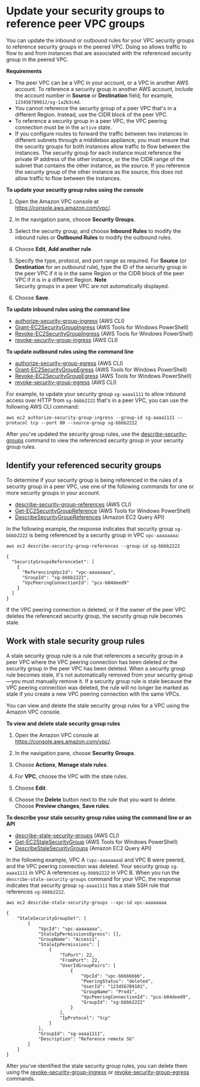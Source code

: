 # Update your security groups to reference peer VPC groups<a name="vpc-peering-security-groups"></a>

You can update the inbound or outbound rules for your VPC security groups to reference security groups in the peered VPC\. Doing so allows traffic to flow to and from instances that are associated with the referenced security group in the peered VPC\.

**Requirements**
+ The peer VPC can be a VPC in your account, or a VPC in another AWS account\. To reference a security group in another AWS account, include the account number in **Source** or **Destination** field; for example, `123456789012/sg-1a2b3c4d`\.
+ You cannot reference the security group of a peer VPC that's in a different Region\. Instead, use the CIDR block of the peer VPC\.
+ To reference a security group in a peer VPC, the VPC peering connection must be in the `active` state\.
+ If you configure routes to forward the traffic between two instances in different subnets through a middlebox appliance, you must ensure that the security groups for both instances allow traffic to flow between the instances\. The security group for each instance must reference the private IP address of the other instance, or the the CIDR range of the subnet that contains the other instance, as the source\. If you reference the security group of the other instance as the source, this does not allow traffic to flow between the instances\.

**To update your security group rules using the console**

1. Open the Amazon VPC console at [https://console\.aws\.amazon\.com/vpc/](https://console.aws.amazon.com/vpc/)\.

1. In the navigation pane, choose **Security Groups**\.

1. Select the security group, and choose **Inbound Rules** to modify the inbound rules or **Outbound Rules** to modify the outbound rules\.

1. Choose **Edit**, **Add another rule**\.

1. Specify the type, protocol, and port range as required\. For **Source** \(or **Destination** for an outbound rule\), type the ID of the security group in the peer VPC if it is in the same Region or the CIDR block of the peer VPC if it is in a different Region\.
**Note**  
Security groups in a peer VPC are not automatically displayed\.

1. Choose **Save**\.

**To update inbound rules using the command line**
+ [authorize\-security\-group\-ingress](https://docs.aws.amazon.com/cli/latest/reference/ec2/authorize-security-group-ingress.html) \(AWS CLI\)
+ [Grant\-EC2SecurityGroupIngress](https://docs.aws.amazon.com/powershell/latest/reference/items/Grant-EC2SecurityGroupIngress.html) \(AWS Tools for Windows PowerShell\)
+ [Revoke\-EC2SecurityGroupIngress](https://docs.aws.amazon.com/powershell/latest/reference/items/Revoke-EC2SecurityGroupIngress.html) \(AWS Tools for Windows PowerShell\)
+ [revoke\-security\-group\-ingress](https://docs.aws.amazon.com/cli/latest/reference/ec2/revoke-security-group-ingress.html) \(AWS CLI\)

**To update outbound rules using the command line**
+ [authorize\-security\-group\-egress](https://docs.aws.amazon.com/cli/latest/reference/ec2/authorize-security-group-egress.html) \(AWS CLI\)
+ [Grant\-EC2SecurityGroupEgress](https://docs.aws.amazon.com/powershell/latest/reference/items/Grant-EC2SecurityGroupEgress.html) \(AWS Tools for Windows PowerShell\)
+ [Revoke\-EC2SecurityGroupEgress](https://docs.aws.amazon.com/powershell/latest/reference/items/Revoke-EC2SecurityGroupEgress.html) \(AWS Tools for Windows PowerShell\)
+ [revoke\-security\-group\-egress](https://docs.aws.amazon.com/cli/latest/reference/ec2/revoke-security-group-egress.html) \(AWS CLI\)

For example, to update your security group `sg-aaaa1111` to allow inbound access over HTTP from `sg-bbbb2222` that's in a peer VPC, you can use the following AWS CLI command:

```
aws ec2 authorize-security-group-ingress --group-id sg-aaaa1111 --protocol tcp --port 80 --source-group sg-bbbb2222
```

After you've updated the security group rules, use the [describe\-security\-groups](https://docs.aws.amazon.com/cli/latest/reference/ec2/describe-security-groups.html) command to view the referenced security group in your security group rules\. 

## Identify your referenced security groups<a name="vpc-peering-referenced-groups"></a>

To determine if your security group is being referenced in the rules of a security group in a peer VPC, use one of the following commands for one or more security groups in your account\.
+ [describe\-security\-group\-references](https://docs.aws.amazon.com/cli/latest/reference/ec2/describe-security-group-references.html) \(AWS CLI\)
+ [Get\-EC2SecurityGroupReference](https://docs.aws.amazon.com/powershell/latest/reference/items/Get-EC2SecurityGroupReference.html) \(AWS Tools for Windows PowerShell\)
+ [DescribeSecurityGroupReferences](https://docs.aws.amazon.com/AWSEC2/latest/APIReference/ApiReference-query-DescribeSecurityGroupReferences.html) \(Amazon EC2 Query API\)

In the following example, the response indicates that security group `sg-bbbb2222` is being referenced by a security group in VPC `vpc-aaaaaaaa`:

```
aws ec2 describe-security-group-references --group-id sg-bbbb2222
```

```
{    
  "SecurityGroupsReferenceSet": [
    {
      "ReferencingVpcId": "vpc-aaaaaaaa",
      "GroupId": "sg-bbbb2222",
      "VpcPeeringConnectionId": "pcx-b04deed9"       
    }   
  ]
}
```

If the VPC peering connection is deleted, or if the owner of the peer VPC deletes the referenced security group, the security group rule becomes stale\. 

## Work with stale security group rules<a name="vpc-peering-stale-groups"></a>

A stale security group rule is a rule that references a security group in a peer VPC where the VPC peering connection has been deleted or the security group in the peer VPC has been deleted\. When a security group rule becomes stale, it's not automatically removed from your security group—you must manually remove it\. If a security group rule is stale because the VPC peering connection was deleted, the rule will no longer be marked as stale if you create a new VPC peering connection with the same VPCs\.

You can view and delete the stale security group rules for a VPC using the Amazon VPC console\.

**To view and delete stale security group rules**

1. Open the Amazon VPC console at [https://console\.aws\.amazon\.com/vpc/](https://console.aws.amazon.com/vpc/)\.

1. In the navigation pane, choose **Security Groups**\.

1. Choose **Actions**, **Manage stale rules**\.

1. For **VPC**, choose the VPC with the stale rules\.

1. Choose **Edit**\.

1. Choose the **Delete** button next to the rule that you want to delete\. Choose **Preview changes**, **Save rules**\.

**To describe your stale security group rules using the command line or an API**
+ [describe\-stale\-security\-groups](https://docs.aws.amazon.com/cli/latest/reference/ec2/describe-stale-security-groups.html) \(AWS CLI\)
+ [Get\-EC2StaleSecurityGroup](https://docs.aws.amazon.com/powershell/latest/reference/items/Get-EC2StaleSecurityGroup.html) \(AWS Tools for Windows PowerShell\)
+ [DescribeStaleSecurityGroups](https://docs.aws.amazon.com/AWSEC2/latest/APIReference/ApiReference-query-DescribeStaleSecurityGroups.html) \(Amazon EC2 Query API\)

In the following example, VPC A `(vpc-aaaaaaaa`\) and VPC B were peered, and the VPC peering connection was deleted\. Your security group `sg-aaaa1111` in VPC A references `sg-bbbb2222` in VPC B\. When you run the `describe-stale-security-groups` command for your VPC, the response indicates that security group `sg-aaaa1111` has a stale SSH rule that references `sg-bbbb2222`\.

```
aws ec2 describe-stale-security-groups --vpc-id vpc-aaaaaaaa
```

```
{
    "StaleSecurityGroupSet": [
        {
            "VpcId": "vpc-aaaaaaaa", 
            "StaleIpPermissionsEgress": [], 
            "GroupName": "Access1", 
            "StaleIpPermissions": [
                {
                    "ToPort": 22, 
                    "FromPort": 22, 
                    "UserIdGroupPairs": [
                        {
                            "VpcId": "vpc-bbbbbbbb", 
                            "PeeringStatus": "deleted", 
                            "UserId": "123456789101", 
                            "GroupName": "Prod1", 
                            "VpcPeeringConnectionId": "pcx-b04deed9", 
                            "GroupId": "sg-bbbb2222"
                        }
                    ], 
                    "IpProtocol": "tcp"
                }
            ], 
            "GroupId": "sg-aaaa1111", 
            "Description": "Reference remote SG"
        }
    ]
}
```

After you've identified the stale security group rules, you can delete them using the [revoke\-security\-group\-ingress](https://docs.aws.amazon.com/cli/latest/reference/ec2/revoke-security-group-ingress.html) or [revoke\-security\-group\-egress](https://docs.aws.amazon.com/cli/latest/reference/ec2/revoke-security-group-egress.html) commands\.
